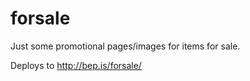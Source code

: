 # forsale

Just some promotional pages/images for items for sale.

Deploys to http://bep.is/forsale/


